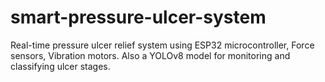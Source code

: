 # smart-pressure-ulcer-system
Real-time pressure ulcer relief system using ESP32 microcontroller, Force sensors, Vibration motors. Also a YOLOv8 model for monitoring and classifying ulcer stages.
